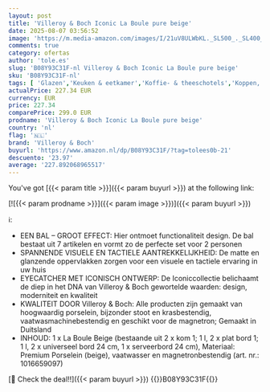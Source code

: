 ```yaml
---
layout: post
title: 'Villeroy & Boch Iconic La Boule pure beige'
date: 2025-08-07 03:56:52
image: 'https://m.media-amazon.com/images/I/21uV8ULWbKL._SL500_._SL400_.jpg'
comments: true
category: ofertas
author: 'tole.es'
slug: 'B08Y93C31F-nl Villeroy & Boch Iconic La Boule pure beige'
sku: 'B08Y93C31F-nl'
tags: [ 'Glazen','Keuken & eetkamer','Koffie- & theeschotels','Koppen, mokken & schotels','Serviesgoed','Wonen & keuken','villeroy & boch','🇳🇱', ]
actualPrice: 227.34 EUR
currency: EUR
price: 227.34
comparePrice: 299.0 EUR
prodname: 'Villeroy & Boch Iconic La Boule pure beige'
country: 'nl'
flag: '🇳🇱'
brand: 'Villeroy & Boch'
buyurl: 'https://www.amazon.nl/dp/B08Y93C31F/?tag=tolees0b-21'
descuento: '23.97'
average: '227.892068965517'
---
```


You've got [{{< param title >}}]({{< param buyurl >}}) at the following link:

[![{{< param prodname >}}]({{< param image >}})]({{< param buyurl >}})

ℹ️:

- EEN BAL – GROOT EFFECT: Hier ontmoet functionaliteit design. De bal bestaat uit 7 artikelen en vormt zo de perfecte set voor 2 personen
- SPANNENDE VISUELE EN TACTIELE AANTREKKELIJKHEID: De matte en glanzende oppervlakken zorgen voor een visuele en tactiele ervaring in uw huis
- EYECATCHER MET ICONISCH ONTWERP: De Iconiccollectie belichaamt de diep in het DNA van Villeroy & Boch gewortelde waarden: design, moderniteit en kwaliteit
- KWALITEIT DOOR Villeroy & Boch: Alle producten zijn gemaakt van hoogwaardig porselein, bijzonder stoot en krasbestendig, vaatwasmachinebestendig en geschikt voor de magnetron; Gemaakt in Duitsland
- INHOUD: 1 x La Boule Beige (bestaande uit 2 x kom 1; 1 l, 2 x plat bord 1; 1 l, 2 x universeel bord 24 cm, 1 x serveerbord 24 cm), Materiaal: Premium Porselein (beige), vaatwasser en magnetronbestendig (art. nr.: 1016659097)

[🛒 Check the deal!!]({{< param buyurl >}})
{{<world>}}B08Y93C31F{{</world>}}
